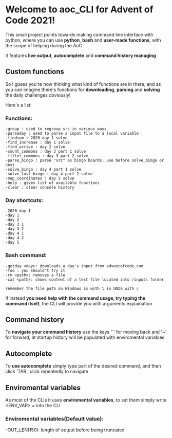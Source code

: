 # Welcome to aoc_CLI for Advent of Code 2021!
This small project points towards making command line interface
with python, where you can use **python**, **bash** and **user-made functions**, with the
scope of helping during the AoC

It features **live output**, **autocomplete** and **command history managing**

## Custom functions

So I guess you're now thinking what kind of functions are in there, and as you
can imagine there's functions for **downloading**, **parsing** and **solving** the daily
challenges obviously!

Here's a list:

   ### Functions:
    -group : used to regroup src in various ways
    -parseday : used to parse a input file to a local variable
    -findsum : 2020 day 1 solve
    -find_increase : day 1 solve 
    -find_arrive : day 2 solve
    -count_commons : day 3 part 1 solve
    -filter_commons : day 3 part 2 solve
    -parse_bingo : parse "src" as bingo boards, use before solve_bingo or next
    -solve_bingo : day 4 part 1 solve
    -solve_last_bingo : day 4 part 2 solve
    -map_coordinates : day 5 solve
    -help : gives list of available functions
    -clear : clear console history

   ### Day shortcuts:
    -2020 day 1 
    -day 1
    -day 2
    -day 3 1
    -day 3 2
    -day 4 1
    -day 4 2
    -day 5

   ### Bash command:
    -getday <day>: downloads a day's input from adventofcode.com
    -foo : you should't try it
    -rm <path>: removes a file
    -cat <path>: shows content of a text file located into /inputs folder
    
    remember the file path on Windows is with \ in UNIX with /

If instead **you need help with the command usage, try typing the command itself**, the
CLI will provide you with arguments explaination

## Command history
To **navigate your command history** use the keys '\`' for moving back and '~' for forward,
at startup history will be populated with enviromental variables

## Autocomplete
To **use autocomplete** simply type part of the desired command, and then click 'TAB',
click repeatedly to navigate

## Enviromental variables
As most of the CLIs it uses **enviromental variables**, to set them simply write
<ENV_VAR> = <new value> into the CLI
### Enviromental variables(Default value):
 -OUT_LEN(150): length of output before being truncated
